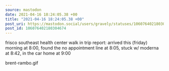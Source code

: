 ```yaml
---
source: mastodon
date: 2021-04-16 18:24:05.38 +00
title: "2021-04-16 18:24:05.38 +00"
post_uri: https://mastodon.social/users/gravely/statuses/106076402180304674
post_id: 106076402180304674
---
```

frisco southeast health center walk in trip report: arrived this (friday) morning at 8:00, found the no appointment line at 8:05, stuck w/ moderna at 8:42, in the car home at 9:00

brent-rambo.gif


